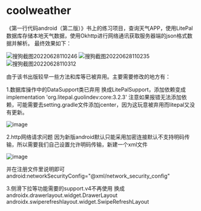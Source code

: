 # coolweather
《第一行代码android（第二版）》书上的练习项目，查询天气APP，使用LitePal数据库存储本地天气数据，使用Okhttp进行网络通讯获取服务器端的json格式数据并解析。
最终效果如下：

![搜狗截图20220628110246](https://user-images.githubusercontent.com/98386278/176083721-3aecb23e-caf8-43be-ba04-0405a4adcadc.jpg)
![搜狗截图20220628110235](https://user-images.githubusercontent.com/98386278/176083771-999d3226-10ce-416c-96fd-48b7eb0e98d3.jpg)
![搜狗截图20220628110312](https://user-images.githubusercontent.com/98386278/176083754-d325d0ba-c911-4d4f-a01c-bccdab0b92d7.jpg)


由于该书出版较早一些方法和库等已被弃用。主要需要修改的地方有：


1.数据库操作中的DataSupport类已弃用
换成LitePalSupport，添加依赖变成
implementation 'org.litepal.guolindev:core:3.2.3'
注意如果报错无法添加依赖，可能需要去setting.gradle文件添加jcenter，因为这玩意被弃用而litepal又没有更新。

![image](https://user-images.githubusercontent.com/98386278/176084463-9e0e9dc7-a9f0-4133-9dd1-046839a711ef.png)


2.http网络请求问题
因为新版android默认只能采用加密连接默认不支持明码传输，所以需要我们自己设置允许明码传输，新建一个xml文件

![image](https://user-images.githubusercontent.com/98386278/176085330-3989abd0-9984-4803-a7b4-6aad5d890b90.png)


并在注册文件里说明即可
android:networkSecurityConfig="@xml/network_security_config"


3.侧滑下拉等功能需要的support.v4不再使用
换成
androidx.drawerlayout.widget.DrawerLayout
androidx.swiperefreshlayout.widget.SwipeRefreshLayout

